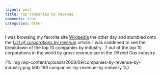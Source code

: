 ```yaml
--- 
layout: post
title: Top companies by revenue
comments: true
categories: Other
---
```

I was browsing my favorite site <a href="http://wikipedia.org/">Wikipedia</a> the other day and stumbled onto the <em><a href="http://en.wikipedia.org/wiki/List_of_companies_by_revenue">List of corporations by revenue</a></em> article.  I was saddened to see the breakdown of the top 10 companies by industry.  7 out of the top 10 corporations in the world by gross revenue are in the <em>Oil and Gas</em> industry.

{% img /wp-content/uploads/2008/09/companies-by-revenue-by-industry.png 500 196 companies-by-revenue-by-industry %} 
